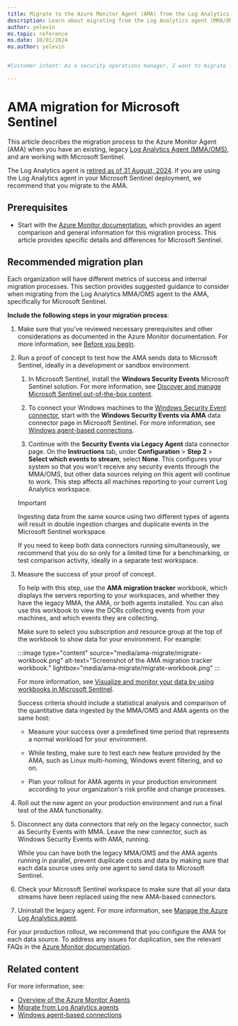 ```yaml
---
title: Migrate to the Azure Monitor Agent (AMA) from the Log Analytics agent (MMA/OMS) for Microsoft Sentinel
description: Learn about migrating from the Log Analytics agent (MMA/OMS) to the Azure Monitor Agent (AMA), when working with Microsoft Sentinel.
author: yelevin
ms.topic: reference
ms.date: 10/01/2024
ms.author: yelevin


#Customer intent: As a security operations manager, I want to migrate from the Log Analytics Agent to the Azure Monitor Agent so that I can maintain support for my Microsoft Sentinel deployment, while benefiting (sp?) from improved performance and new features.

---
```


# AMA migration for Microsoft Sentinel

This article describes the migration process to the Azure Monitor Agent (AMA) when you have an existing, legacy [Log Analytics Agent (MMA/OMS)](/azure/azure-monitor/agents/log-analytics-agent), and are working with Microsoft Sentinel.

The Log Analytics agent is [retired as of 31 August, 2024](https://azure.microsoft.com/updates/were-retiring-the-log-analytics-agent-in-azure-monitor-on-31-august-2024/). If you are using the Log Analytics agent in your Microsoft Sentinel deployment, we recommend that you migrate to the AMA.

## Prerequisites

- Start with the [Azure Monitor documentation](/azure/azure-monitor/agents/azure-monitor-agent-migration), which provides an agent comparison and general information for this migration process. This article provides specific details and differences for Microsoft Sentinel.


## Recommended migration plan

Each organization will have different metrics of success and internal migration processes. This section provides suggested guidance to consider when migrating from the Log Analytics MMA/OMS agent to the AMA, specifically for Microsoft Sentinel.

**Include the following steps in your migration process**:

1. Make sure that you've reviewed necessary prerequisites and other considerations as documented in the Azure Monitor documentation. For more information, see [Before you begin](/azure/azure-monitor/agents/azure-monitor-agent-migration#before-you-begin).

1. Run a proof of concept to test how the AMA sends data to Microsoft Sentinel, ideally in a development or sandbox environment.

    1. In Microsoft Sentinel, install the **Windows Security Events** Microsoft Sentinel solution. For more information, see [Discover and manage Microsoft Sentinel out-of-the-box content](sentinel-solutions-deploy.md).

    1. To connect your Windows machines to the [Windows Security Event connector](data-connectors/windows-security-events-via-ama.md), start with the **Windows Security Events via AMA** data connector page in Microsoft Sentinel. For more information, see [Windows agent-based connections](connect-services-windows-based.md).

    1. Continue with the **Security Events via Legacy Agent** data connector page. On the **Instructions** tab, under **Configuration** > **Step 2** > **Select which events to stream**, select **None**. This configures your system so that you won't receive any security events through the MMA/OMS, but other data sources relying on this agent will continue to work. This step affects all machines reporting to your current Log Analytics workspace.

    > [!IMPORTANT]
    > Ingesting data from the same source using two different types of agents will result in double ingestion charges and duplicate events in the Microsoft Sentinel workspace.
    >
    > If you need to keep both data connectors running simultaneously, we recommend that you do so only for a limited time for a benchmarking, or test comparison activity, ideally in a separate test workspace.
    >

1. Measure the success of your proof of concept.

    To help with this step, use the **AMA migration tracker** workbook, which displays the servers reporting to your workspaces, and whether they have the legacy MMA, the AMA, or both agents installed. You can also use this workbook to view the DCRs collecting events from your machines, and which events they are collecting.

    Make sure to select you subscription and resource group at the top of the workbook to show data for your environment. For example:

    :::image type="content" source="media/ama-migrate/migrate-workbook.png" alt-text="Screenshot of the AMA migration tracker workbook." lightbox="media/ama-migrate/migrate-workbook.png" :::

    For more information, see [Visualize and monitor your data by using workbooks in Microsoft Sentinel](monitor-your-data.md).

    Success criteria should include a statistical analysis and comparison of the quantitative data ingested by the MMA/OMS and AMA agents on the same host:

    - Measure your success over a predefined time period that represents a normal workload for your environment.

    - While testing, make sure to test each new feature provided by the AMA, such as Linux multi-homing, Windows event filtering, and so on.

    - Plan your rollout for AMA agents in your production environment according to your organization's risk profile and change processes.

1. Roll out the new agent on your production environment and run a final test of the AMA functionality.

1. Disconnect any data connectors that rely on the legacy connector, such as Security Events with MMA. Leave the new connector, such as Windows Security Events with AMA, running.

    While you can have both the legacy MMA/OMS and the AMA agents running in parallel, prevent duplicate costs and data by making sure that each data source uses only one agent to send data to Microsoft Sentinel.

1. Check your Microsoft Sentinel workspace to make sure that all your data streams have been replaced using the new AMA-based connectors.

1. Uninstall the legacy agent. For more information, see [Manage the Azure Log Analytics agent](/azure/azure-monitor/agents/agent-manage#uninstall-agent).

For your production rollout, we recommend that you configure the AMA for each data source. To address any issues for duplication, see the relevant FAQs in the [Azure Monitor documentation](/azure/azure-monitor/agents/agents-overview#frequently-asked-questions).

## Related content

For more information, see:

- [Overview of the Azure Monitor Agents](/azure/azure-monitor/agents/agents-overview)
- [Migrate from Log Analytics agents](/azure/azure-monitor/agents/azure-monitor-agent-migration)
- [Windows agent-based connections](connect-services-windows-based.md)
